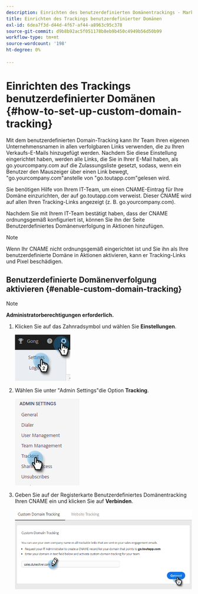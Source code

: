 ```yaml
---
description: Einrichten des benutzerdefinierten Domänentrackings - Marketo-Dokumente - Produktdokumentation
title: Einrichten des Trackings benutzerdefinierter Domänen
exl-id: 6dea7f3d-d44d-4f67-af44-a8963c95c378
source-git-commit: d9b8b92ac5f051178b8eb9b450c4949b56d50b99
workflow-type: tm+mt
source-wordcount: '198'
ht-degree: 0%

---
```


# Einrichten des Trackings benutzerdefinierter Domänen {#how-to-set-up-custom-domain-tracking}

Mit dem benutzerdefinierten Domain-Tracking kann Ihr Team Ihren eigenen Unternehmensnamen in allen verfolgbaren Links verwenden, die zu Ihren Verkaufs-E-Mails hinzugefügt werden. Nachdem Sie diese Einstellung eingerichtet haben, werden alle Links, die Sie in Ihrer E-Mail haben, als go.yourcompany.com auf die Zulassungsliste gesetzt, sodass, wenn ein Benutzer den Mauszeiger über einen Link bewegt, &quot;go.yourcompany.com&quot;anstelle von &quot;go.toutapp.com&quot;gelesen wird.

Sie benötigen Hilfe von Ihrem IT-Team, um einen CNAME-Eintrag für Ihre Domäne einzurichten, der auf go.toutapp.com verweist. Dieser CNAME wird auf allen Ihren Tracking-Links angezeigt (z. B. go.yourcompany.com).

Nachdem Sie mit Ihrem IT-Team bestätigt haben, dass der CNAME ordnungsgemäß konfiguriert ist, können Sie ihn der Seite Benutzerdefiniertes Domänenverfolgung in Aktionen hinzufügen.

>[!NOTE]
>
>Wenn Ihr CNAME nicht ordnungsgemäß eingerichtet ist und Sie ihn als Ihre benutzerdefinierte Domäne in Aktionen aktivieren, kann er Tracking-Links und Pixel beschädigen.

## Benutzerdefinierte Domänenverfolgung aktivieren {#enable-custom-domain-tracking}

>[!NOTE]
>
>**Administratorberechtigungen erforderlich.**

1. Klicken Sie auf das Zahnradsymbol und wählen Sie **Einstellungen**.

   ![](assets/how-to-set-up-custom-domain-tracking-1.png)

1. Wählen Sie unter &quot;Admin Settings&quot;die Option **Tracking**.

   ![](assets/how-to-set-up-custom-domain-tracking-2.png)

1. Geben Sie auf der Registerkarte Benutzerdefiniertes Domänentracking Ihren CNAME ein und klicken Sie auf **Verbinden**.

   ![](assets/how-to-set-up-custom-domain-tracking-3.png)
